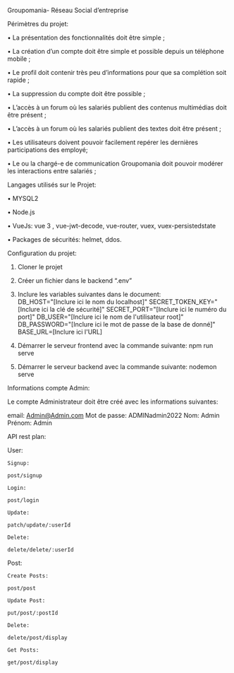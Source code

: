 Groupomania- Réseau Social d’entreprise

Périmètres du projet: 

• La présentation des fonctionnalités doit être simple ; 

• La création d’un compte doit être simple et possible depuis un téléphone mobile ;

• Le profil doit contenir très peu d’informations pour que sa complétion soit rapide ; 

• La suppression du compte doit être possible ; 

• L’accès à un forum où les salariés publient des contenus multimédias doit être présent ;

• L’accès à un forum où les salariés publient des textes doit être présent ; 

• Les utilisateurs doivent pouvoir facilement repérer les dernières participations des employé;

• Le ou la chargé-e de communication Groupomania doit pouvoir modérer les interactions entre salariés ; 

Langages utilisés sur le Projet: 

• MYSQL2

• Node.js

• VueJs: vue 3 , vue-jwt-decode, vue-router, vuex, vuex-persistedstate

• Packages de sécurités: helmet, ddos.


Configuration du projet: 

1. Cloner le projet
2. Créer un fichier dans le backend “.env” 
3. Inclure les variables suivantes dans le document:  
DB_HOST="[Inclure ici le nom du localhost]"
SECRET_TOKEN_KEY="[Inclure ici la clé de sécurité]"
SECRET_PORT="[Inclure ici le numéro du port]"
DB_USER="[Inclure ici le nom de l'utilisateur root]"
DB_PASSWORD="[Inclure ici le mot de passe de la base de donné]"
BASE_URL=[Inclure ici l'URL]
    
4. Démarrer le serveur frontend avec la commande suivante: npm run serve 
5. Démarrer le serveur backend avec la commande suivante: nodemon serve


Informations compte Admin: 

Le compte Administrateur doit être créé avec les informations suivantes:

email: Admin@Admin.com
Mot de passe: ADMINadmin2022
Nom: Admin
Prénom: Admin 


API rest plan: 

User: 

    Signup:

    post/signup

    Login: 

    post/login

    Update:

    patch/update/:userId

    Delete: 

    delete/delete/:userId

Post: 

    Create Posts:

    post/post

    Update Post: 

    put/post/:postId

    Delete: 

    delete/post/display

    Get Posts: 

    get/post/display


